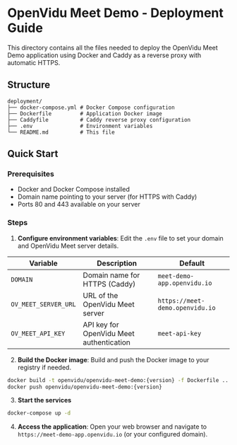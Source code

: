 # OpenVidu Meet Demo - Deployment Guide

This directory contains all the files needed to deploy the OpenVidu Meet Demo application using Docker and Caddy as a reverse proxy with automatic HTTPS.

## Structure

```
deployment/
├── docker-compose.yml # Docker Compose configuration
├── Dockerfile         # Application Docker image
├── Caddyfile          # Caddy reverse proxy configuration
├── .env               # Environment variables
└── README.md          # This file
```

## Quick Start

### Prerequisites

- Docker and Docker Compose installed
- Domain name pointing to your server (for HTTPS with Caddy)
- Ports 80 and 443 available on your server

### Steps

1. **Configure environment variables**: Edit the `.env` file to set your domain and OpenVidu Meet server details.

| Variable             | Description                              | Default                         |
| -------------------- | ---------------------------------------- | ------------------------------- |
| `DOMAIN`             | Domain name for HTTPS (Caddy)            | `meet-demo-app.openvidu.io`     |
| `OV_MEET_SERVER_URL` | URL of the OpenVidu Meet server          | `https://meet-demo.openvidu.io` |
| `OV_MEET_API_KEY`    | API key for OpenVidu Meet authentication | `meet-api-key`                  |

2. **Build the Docker image**: Build and push the Docker image to your registry if needed.

```bash
docker build -t openvidu/openvidu-meet-demo:{version} -f Dockerfile ..
docker push openvidu/openvidu-meet-demo:{version}
```

3. **Start the services**

```bash
docker-compose up -d
```

4. **Access the application**: Open your web browser and navigate to `https://meet-demo-app.openvidu.io` (or your configured domain).
